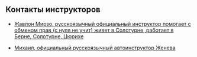 ## Контакты инструкторов

- [Жавлон Мирзо, русскоязычный официальный инструктор помогает с обменом прав (с нуля не учит) живет в Солотурне, работает в Берне, Солотурне, Цюрихе](https://www.facebook.com/jenja.mirv)

- [Михаил, официальный русскоязычный автоинструктор Женева](https://www.facebook.com/groups/614037239317445/user/100016181372729/)
